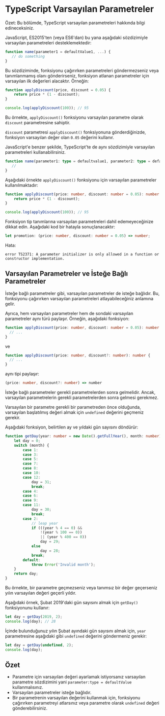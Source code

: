 # TypeScript Varsayılan Parametreler

Özet: Bu bölümde, TypeScript varsayılan parametreleri hakkında bilgi edineceksiniz.

JavaScript, ES2015'ten (veya ES6'dan) bu yana aşağıdaki sözdizimiyle varsayılan parametreleri desteklemektedir:

```js
function name(parameter1 = defaultValue1, ...) {
   // do something
}
```

Bu sözdiziminde, fonksiyonu çağırırken parametreleri göndermezseniz veya tanımlanmamış olanı gönderirseniz, fonksiyon atlanan parametreler için varsayılan ilk değerleri alacaktır. Örneğin:

```ts
function applyDiscount(price, discount = 0.05) {
    return price * (1 - discount);
}

console.log(applyDiscount(100)); // 95
```

Bu örnekte, `applyDiscount()` fonksiyonu varsayılan parametre olarak `discount` parametresine sahiptir.

`discount` parametresi `applyDiscount()` fonksiyonuna gönderdiğinizde, fonksiyon varsayılan değer olan `0.05` değerini kullanır.

JavaScript'e benzer şekilde, TypeScript'te de aynı sözdizimiyle varsayılan parametreleri kullanabilirsiniz.

```ts
function name(parameter1: type = defaultvalue1, parameter2: type = defaultvalue2, ...) {
   //
}
```

Aşağıdaki örnekte `applyDiscount()` fonksiyonu için varsayılan parametreler kullanılmaktadır:

```ts
function applyDiscount(price: number, discount: number = 0.05): number {
    return price * (1 - discount);
}

console.log(applyDiscount(100)); // 95
```

Fonksiyon tip tanımlarına varsayılan parametreleri dahil edemeyeceğinize dikkat edin. Aşağıdaki kod bir hatayla sonuçlanacaktır:

```ts
let promotion: (price: number, discount: number = 0.05) => number;
```

Hata:

```
error TS2371: A parameter initializer is only allowed in a function or constructor implementation.
```

## Varsayılan Parametreler ve İsteğe Bağlı Parametreler

İsteğe bağlı parametreler gibi, varsayılan parametreler de isteğe bağlıdır. Bu, fonksiyonu çağırırken varsayılan parametreleri atlayabileceğiniz anlamına gelir.

Ayrıca, hem varsayılan parametreler hem de sondaki varsayılan parametreler aynı türü paylaşır. Örneğin, aşağıdaki fonksiyon:

```ts
function applyDiscount(price: number, discount: number = 0.05): number {
  // ...
}
```

ve

```ts
function applyDiscount(price: number, discount?: number): number {
  // ...
}
```

aynı tipi paylaşır:

```ts
(price: number, discount?: number) => number
```

İsteğe bağlı parametreler gerekli parametrelerden sonra gelmelidir. Ancak, varsayılan parametrelerin gerekli parametrelerden sonra gelmesi gerekmez.

Varsayılan bir parametre gerekli bir parametreden önce olduğunda, varsayılan başlatılmış değeri almak için `undefined` değerini geçmeniz gerekir.

Aşağıdaki fonksiyon, belirtilen ay ve yıldaki gün sayısını döndürür:

```ts
function getDay(year: number = new Date().getFullYear(), month: number): number {
    let day = 0;
    switch (month) {
        case 1:
        case 3:
        case 5:
        case 7:
        case 8:
        case 10:
        case 12:
            day = 31;
            break;
        case 4:
        case 6:
        case 9:
        case 11:
            day = 30;
            break;
        case 2:
            // leap year
            if (((year % 4 == 0) &&
                !(year % 100 == 0))
                || (year % 400 == 0))
                day = 29;
            else
                day = 28;
            break;
        default:
            throw Error('Invalid month');
    }
    return day;
}
```

Bu örnekte, bir parametre geçmezseniz veya tanımsız bir değer geçerseniz yılın varsayılan değeri geçerli yıldır.

Aşağıdaki örnek, Şubat 2019'daki gün sayısını almak için `getDay()` fonksiyonunu kullanır:

```ts
let day = getDay(2019, 2);
console.log(day); // 28
```

İçinde bulunduğunuz yılın Şubat ayındaki gün sayısını almak için, `year` parametresine aşağıdaki gibi `undefined` değerini göndermeniz gerekir:

```ts
let day = getDay(undefined, 2);
console.log(day);
```

## Özet
- Parametre için varsayılan değeri ayarlamak istiyorsanız varsayılan parametre sözdizimini yani `parameter:type = defaultValue` kullanmalısınız.
- Varsayılan parametreler isteğe bağlıdır.
- Bir parametrenin varsayılan değerini kullanmak için, fonksiyonu çağırırken parametreyi atlarsınız veya parametre olarak `undefined` değeri gönderebilirsiniz.
